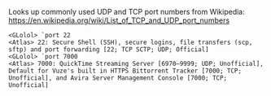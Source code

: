 Looks up commonly used UDP and TCP port numbers from Wikipedia: https://en.wikipedia.org/wiki/List_of_TCP_and_UDP_port_numbers

```
<GLolol> `port 22
<Atlas> 22: Secure Shell (SSH), secure logins, file transfers (scp, sftp) and port forwarding [22; TCP SCTP; UDP; Official]
<GLolol> `port 7000
<Atlas> 7000: QuickTime Streaming Server [6970–9999; UDP; Unofficial], Default for Vuze's built in HTTPS Bittorrent Tracker [7000; TCP; Unofficial], and Avira Server Management Console [7000; TCP; Unofficial]
```

